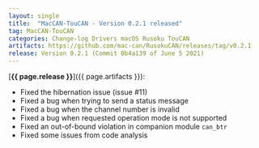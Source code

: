 ```yaml
---
layout: single
title:  "MacCAN-TouCAN - Version 0.2.1 released"
tag: MacCAN-TouCAN
categories: Change-log Drivers macOS Rusoku TouCAN
artifacts: https://github.com/mac-can/RusokuCAN/releases/tag/v0.2.1
release: Version 0.2.1 (Commit 0b4a139 of June 5 2021)
---
```

[**{{ page.release }}**]({{ page.artifacts }}):

- Fixed the hibernation issue (issue #11)
- Fixed a bug when trying to send a status message
- Fixed a bug  when the channel number is invalid
- Fixed a bug  when requested operation mode is not supported
- Fixed an out-of-bound violation in companion module `can_btr`
- Fixed some issues from code analysis
